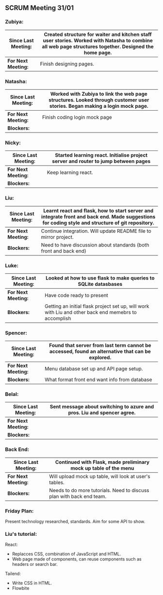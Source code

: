 ## SCRUM Meeting 31/01

### Zubiya:
| Since Last Meeting: | Created structure for waiter and kitchen staff user stories. Worked with Natasha to combine all web page structures together. Designed the home page. |
| --- | --- |
| **For Next Meeting:** | Finish designing pages. |

### Natasha:
| Since Last Meeting: | Worked with Zubiya to link the web page structures. Looked through customer user stories. Began making a login mock page. |
| --- | --- |
| **For Next Meeting:** | Finish coding login mock page |
| **Blockers:** |  |

### Nicky:
| Since Last Meeting: | Started learning react. Initialise project server and router to jump between pages |
| --- | --- |
| **For Next Meeting:** | Keep learning react. |
| **Blockers:** |  |

### Liu:
| Since Last Meeting: | Learnt react and flask, how to start server and integrate front and back end. Made suggestions for coding style and structure of git repository. |
| --- | --- |
| **For Next Meeting:** | Continue integration. Will update README file to mirror project. |
| **Blockers:** | Need to have discussion about standards (both front and back end) |

### Luke:
| Since Last Meeting: | Looked at how to use flask to make queries to SQLite datasbases |
| --- | --- |
| **For Next Meeting:** | Have code ready to present |
| **Blockers:** | Getting an initial flask project set up, will work with Liu and other back end memebrs to accomplish |

### Spencer:
| Since Last Meeting: | Found that server from last term cannot be accessed, found an alternative that can be explored. |
| --- | --- |
| **For Next Meeting:** | Menu database set up and API page setup. |
| **Blockers:** | What format front end want info from database |

### Belal:
| Since Last Meeting: | Sent message about switching to azure and pros. Liu and spencer agree. |
| --- | --- |
| **For Next Meeting:** |  |
| **Blockers:** |  |

### Back End:
| Since Last Meeting: | Continued with Flask, made preliminary mock up table of the menu |
| --- | --- |
| **For Next Meeting:** | Will upload mock up table, will look at user's tables. |
| **Blockers:** | Needs to do more tutorials. Need to discuss plan with back end team. |

### Friday Plan:
Present technology researched, standards. Aim for some API to show.

### Liu's tutorial:
React:
- Replacces CSS, combination of JavaScript and HTML.
- Web page made of components, can reuse components such as headers or search bar.

Tailend:
- Write CSS in HTML.
- Flowbite